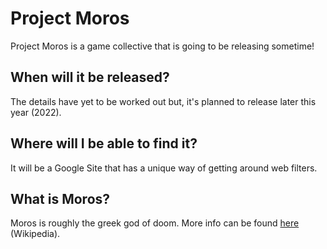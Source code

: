 # Project Moros

Project Moros is a game collective that is going to be releasing sometime!

## When will it be released?

The details have yet to be worked out but, it's planned to release later this year (2022).

## Where will I be able to find it?

It will be a Google Site that has a unique way of getting around web filters.

## What is Moros?

Moros is roughly the greek god of doom. More info can be found [here](https://en.wikipedia.org/wiki/Moros) (Wikipedia).
